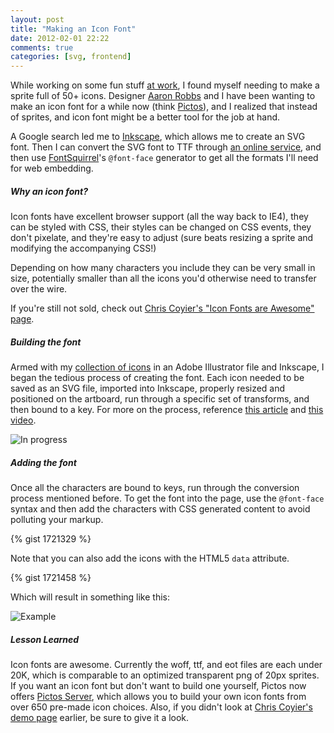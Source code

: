 ```yaml
---
layout: post
title: "Making an Icon Font"
date: 2012-02-01 22:22
comments: true
categories: [svg, frontend]
---
```


While working on some fun stuff [at work](http://mailchimp.com/b/), I found myself needing to make a sprite full of 50+ icons. Designer [Aaron Robbs](https://twitter.com/#!/aaronrobbs) and I have been wanting to make an icon font for a while now (think [Pictos](http://pictos.cc/)), and I realized that instead of sprites, and icon font might be a better tool for the job at hand. 

<!-- more -->

A Google search led me to [Inkscape](http://inkscape.org/), which allows me to create an SVG font. Then I can convert the SVG font to TTF through [an online service](http://onlinefontconverter.com/), and then use [FontSquirrel](http://www.fontsquirrel.com/fontface/generator)'s `@font-face` generator to get all the formats I'll need for web embedding.

##### Why an icon font?

Icon fonts have excellent browser support (all the way back to IE4), they can be styled with CSS, their styles can be changed on CSS events, they don't pixelate, and they're easy to adjust (sure beats resizing a sprite and modifying the accompanying CSS!)

Depending on how many characters you include they can be very small in size, potentially smaller than all the icons you'd otherwise need to transfer over the wire.

If you're still not sold, check out [Chris Coyier's "Icon Fonts are Awesome" page](http://css-tricks.com/examples/IconFont/).

##### Building the font

Armed with my [collection of icons](http://dribbble.com/shots/232417-MailChimp-icon-set) in an Adobe Illustrator file and Inkscape, I began the tedious process of creating the font. Each icon needed to be saved as an SVG file, imported into Inkscape, properly resized and positioned on the artboard, run through a specific set of transforms, and then bound to a key. For more on the process, reference [this article](http://www.webdesignerdepot.com/2012/01/how-to-make-your-own-icon-webfont/) and [this video](http://www.youtube.com/watch?feature=player_embedded&v=_KX-e6sijGE#!).


![In progress](/images/inkscape.png)

##### Adding the font

Once all the characters are bound to keys, run through the conversion process mentioned before. To get the font into the page, use the `@font-face` syntax and then add the characters with CSS generated content to avoid polluting your markup. 

{% gist 1721329 %}

Note that you can also add the icons with the HTML5 `data` attribute.

{% gist 1721458 %}

Which will result in something like this:

![Example](/images/icon-font-example.png)


#####  Lesson Learned
Icon fonts are awesome. Currently the woff, ttf, and eot files are each under 20K, which is comparable to an optimized transparent png of 20px sprites. If you want an icon font but don't want to build one yourself, Pictos now offers [Pictos Server](http://pictos.cc/server), which allows you to build your own icon fonts from over 650 pre-made icon choices. Also, if you didn't look at [Chris Coyier's demo page](http://css-tricks.com/examples/IconFont/) earlier, be sure to give it a look.
 
